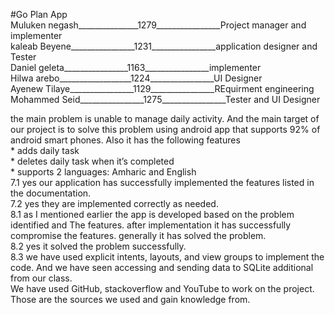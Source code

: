 #Go Plan App<br>
Muluken negash_______________1279________________Project manager and implementer<br>
kaleab Beyene________________1231________________application designer and Tester<br>
Daniel geleta________________1163________________implementer<br>
Hilwa arebo__________________1224________________UI Designer<br>
Ayenew Tilaye________________1129________________REquirment engineering<br>
Mohammed Seid________________1275________________Tester and UI Designer<br>

 the main problem is unable to manage daily activity. And the main target of our project is to solve this problem using android app that supports 92%
of android smart phones. Also it has the following features<br>
		* adds daily task<br>
		* deletes daily task when it’s completed<br>
		* supports 2 languages: Amharic and English<br>
7.1 yes our application has successfully implemented the features listed in the documentation.<br>
7.2 yes they are implemented correctly as needed.<br>
8.1 as I mentioned earlier the app is developed based on the problem identified and
The features. after implementation it has successfully compromise the features. generally it has solved the problem.<br>
8.2 yes it solved the problem successfully.<br>
8.3 we have used explicit intents, layouts, and view groups to implement the code. And we have seen accessing and sending data to SQLite additional from our class.<br>
We have used GitHub, stackoverflow and YouTube to work on the project. Those are the sources we used and gain knowledge from.
	  
